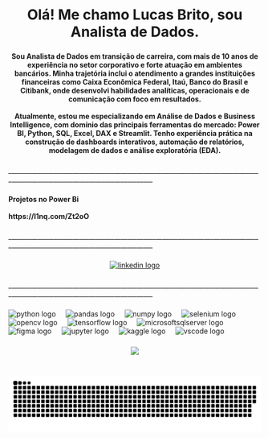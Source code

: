 <h1 align="center">Olá! Me chamo Lucas Brito, sou Analista de Dados.</h1>

###

<h4 align="center">Sou Analista de Dados em transição de carreira, com mais de 10 anos de experiência no setor corporativo e forte atuação em ambientes bancários. Minha trajetória inclui o atendimento a grandes instituições financeiras como Caixa Econômica Federal, Itaú, Banco do Brasil e Citibank, onde desenvolvi habilidades analíticas, operacionais e de comunicação com foco em resultados.<br><br>Atualmente, estou me especializando em Análise de Dados e Business Intelligence, com domínio das principais ferramentas do mercado: Power BI, Python, SQL, Excel, DAX e Streamlit. Tenho experiência prática na construção de dashboards interativos, automação de relatórios, modelagem de dados e análise exploratória (EDA).</h4>

###

<p align="left">___________________________________________________________________________________________________________________________</p>

###

<h4 align="left">Projetos no Power Bi<br><br>https://l1nq.com/Zt2oO</h4>

###

<p align="left">___________________________________________________________________________________________________________________________</p>

###

<div align="center">
  <a href="https://www.linkedin.com/in/lucasbrito-dev/" target="_blank">
    <img src="https://img.shields.io/static/v1?message=LinkedIn&logo=linkedin&label=&color=0077B5&logoColor=white&labelColor=&style=for-the-badge" height="35" alt="linkedin logo"  />
  </a>
</div>

###

<p align="left">___________________________________________________________________________________________________________________________</p>

###

<div align="left">
  <img src="https://cdn.jsdelivr.net/gh/devicons/devicon/icons/python/python-original.svg" height="30" alt="python logo"  />
  <img width="12" />
  <img src="https://cdn.jsdelivr.net/gh/devicons/devicon/icons/pandas/pandas-original.svg" height="30" alt="pandas logo"  />
  <img width="12" />
  <img src="https://cdn.jsdelivr.net/gh/devicons/devicon/icons/numpy/numpy-original.svg" height="30" alt="numpy logo"  />
  <img width="12" />
  <img src="https://cdn.jsdelivr.net/gh/devicons/devicon/icons/selenium/selenium-original.svg" height="30" alt="selenium logo"  />
  <img width="12" />
  <img src="https://cdn.jsdelivr.net/gh/devicons/devicon/icons/opencv/opencv-original.svg" height="30" alt="opencv logo"  />
  <img width="12" />
  <img src="https://cdn.jsdelivr.net/gh/devicons/devicon/icons/tensorflow/tensorflow-original.svg" height="30" alt="tensorflow logo"  />
  <img width="12" />
  <img src="https://cdn.jsdelivr.net/gh/devicons/devicon/icons/microsoftsqlserver/microsoftsqlserver-plain.svg" height="30" alt="microsoftsqlserver logo"  />
  <img width="12" />
  <img src="https://cdn.jsdelivr.net/gh/devicons/devicon/icons/figma/figma-original.svg" height="30" alt="figma logo"  />
  <img width="12" />
  <img src="https://cdn.jsdelivr.net/gh/devicons/devicon/icons/jupyter/jupyter-original.svg" height="30" alt="jupyter logo"  />
  <img width="12" />
  <img src="https://cdn.jsdelivr.net/gh/devicons/devicon/icons/kaggle/kaggle-original.svg" height="30" alt="kaggle logo"  />
  <img width="12" />
  <img src="https://cdn.jsdelivr.net/gh/devicons/devicon/icons/vscode/vscode-original.svg" height="30" alt="vscode logo"  />
</div>

###

<div align="center">
  <img height="200" src="https://i0.wp.com/blog.soulcode.com/wp-content/uploads/2023/12/ajy4hdi3gatemqeg3eqlp-scaled-e1675419443513.jpeg?resize=1024%2C683&ssl=1"  />
</div>

###

<br clear="both">

<img src="https://raw.githubusercontent.com/Lucas-BritoDev/Lucas-BritoDev/refs/heads/main/snake.svg" alt="Snake animation" />

###
